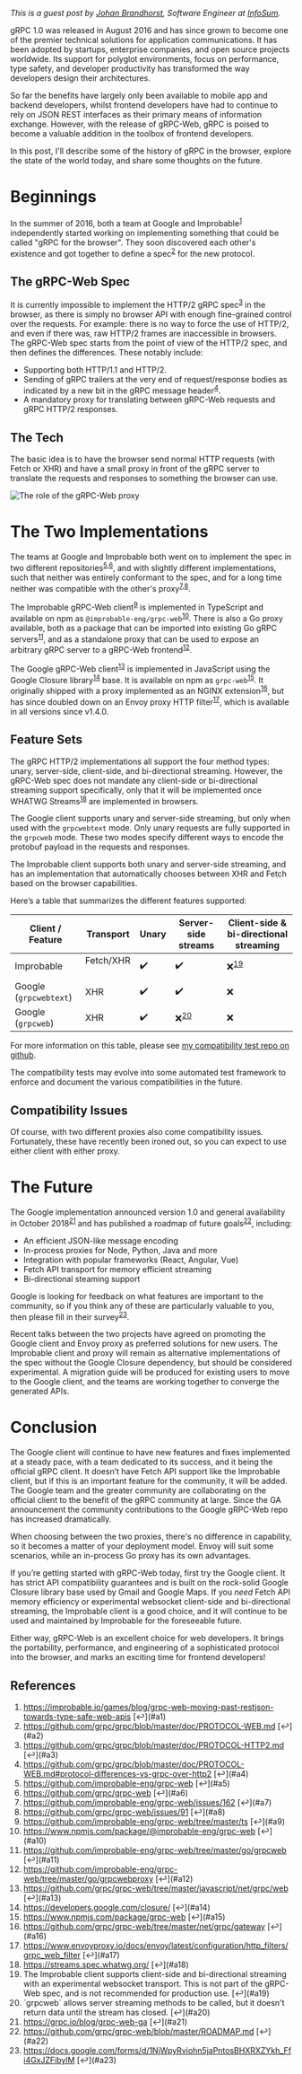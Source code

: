 
_This is a guest post by_
_[Johan Brandhorst](https://jbrandhorst.com), Software Engineer at_
_[InfoSum](https://www.infosum.com)._

gRPC 1.0 was released in August 2016 and has since grown to become one of the
premier technical solutions for application communications. It has been adopted
by startups, enterprise companies, and open source projects worldwide.
Its support for polyglot environments, focus on performance, type safety, and
developer productivity has transformed the way developers design their
architectures.

So far the benefits have largely only been available to mobile
app and backend developers, whilst frontend developers have had to continue to
rely on JSON REST interfaces as their primary means of information exchange.
However, with the release of gRPC-Web, gRPC is poised to become a valuable
addition in the toolbox of frontend developers.

In this post, I'll describe some of the history of gRPC in the browser, explore
the state of the world today, and share some thoughts on the future.

<!--more-->

# Beginnings

In the summer of 2016, both a team at Google and
Improbable<sup id="a1">[1](#f1)</sup> independently started working on
implementing something that could be called "gRPC for the browser". They soon
discovered each other's existence and got together to define a
spec<sup id="a2">[2](#f2)</sup> for the new protocol.

## The gRPC-Web Spec

It is currently impossible to implement the HTTP/2 gRPC
spec<sup id="a3">[3](#f3)</sup> in the browser, as there is simply no browser
API with enough fine-grained control over the requests. For example: there is
no way to force the use of HTTP/2, and even if there was, raw HTTP/2 frames are
inaccessible in browsers. The gRPC-Web spec starts from the point of view of the
HTTP/2 spec, and then defines the differences. These notably include:

- Supporting both HTTP/1.1 and HTTP/2.
- Sending of gRPC trailers at the very end of request/response bodies as
  indicated by a new bit in the gRPC message header<sup id="a4">[4](#f4)</sup>.
- A mandatory proxy for translating between gRPC-Web requests and gRPC HTTP/2
  responses.

## The Tech

The basic idea is to have the browser send normal HTTP requests (with Fetch or
XHR) and have a small proxy in front of the gRPC server to translate the
requests and responses to something the browser can use.

<p><img src="https://grpc.io/img/grpc-web-proxy.png"
  alt="The role of the gRPC-Web proxy" style="max-width: 800px" /></p>

# The Two Implementations

The teams at Google and Improbable both went on to implement the spec in two
different repositories<sup id="a5">[5](#f5),</sup><sup id="a6">[6](#f6)</sup>,
and with slightly different implementations, such that neither was entirely
conformant to the spec, and for a long time neither was compatible with the
other's proxy<sup id="a7">[7](#f7),</sup><sup id="a8">[8](#f8)</sup>.

The Improbable gRPC-Web client<sup id="a9">[9](#f9)</sup> is implemented in
TypeScript and available on npm as `@improbable-eng/grpc-web`<sup id="a10">[10](#f10)</sup>.
There is also a Go proxy available, both as a package that can be imported into
existing Go gRPC servers<sup id="a11">[11](#f11)</sup>, and as a standalone
proxy that can be used to expose an arbitrary gRPC server to a gRPC-Web
frontend<sup id="a12">[12](#f12)</sup>.

The Google gRPC-Web client<sup id="a13">[13](#f13)</sup> is implemented in
JavaScript using the Google Closure library<sup id="a14">[14](#f14)</sup> base.
It is available on npm as `grpc-web`<sup id="a15">[15](#f15)</sup>. It originally
shipped with a proxy implemented as an NGINX
extension<sup id="a16">[16](#f16)</sup>, but has since doubled down on an Envoy
proxy HTTP filter<sup id="a17">[17](#f17)</sup>, which is available in all
versions since v1.4.0.

## Feature Sets

The gRPC HTTP/2 implementations all support the four method types: unary,
server-side, client-side, and bi-directional streaming. However, the gRPC-Web
spec does not mandate any client-side or bi-directional streaming support
specifically, only that it will be implemented once WHATWG
Streams<sup id="a18">[18](#f18)</sup> are implemented in browsers.

The Google client supports unary and server-side streaming, but only when used
with the `grpcwebtext` mode. Only unary requests are fully supported in the
`grpcweb` mode. These two modes specify different ways to encode the protobuf
payload in the requests and responses.

The Improbable client supports both unary and server-side streaming, and has an
implementation that automatically chooses between XHR and Fetch based on the
browser capabilities.

Here’s a table that summarizes the different features supported:

| Client / Feature       | Transport    | Unary | Server-side streams              | Client-side & bi-directional streaming |
| ---------------------- | ------------ | ----- | -------------------------------- | -------------------------------------- |
| Improbable             | Fetc️h/XHR ️ | ✔️    | ✔️                               | ❌<sup id="a19">[19](#f19)</sup>       |
| Google (`grpcwebtext`) | XHR ️        | ✔️    | ✔️                               | ❌                                     |
| Google (`grpcweb`)     | XHR ️        | ✔️    | ❌<sup id="a20">[20](#f20)</sup> | ❌                                     |

For more information on this table, please see
[my compatibility test repo on github](https://github.com/johanbrandhorst/grpc-web-compatibility-test).

The compatibility tests may evolve into some automated test framework to enforce
and document the various compatibilities in the future.

## Compatibility Issues

Of course, with two different proxies also come compatibility issues.
Fortunately, these have recently been ironed out, so you can expect to use
either client with either proxy.

# The Future

The Google implementation announced version 1.0 and general availability in
October 2018<sup id="a21">[21](#f21)</sup> and has published a roadmap of future
goals<sup id="a22">[22](#f22)</sup>, including:

- An efficient JSON-like message encoding
- In-process proxies for Node, Python, Java and more
- Integration with popular frameworks (React, Angular, Vue)
- Fetch API transport for memory efficient streaming
- Bi-directional steaming support

Google is looking for feedback on what features are important to the community,
so if you think any of these are particularly valuable to you, then please fill
in their survey<sup id="a23">[23](#f23)</sup>.

Recent talks between the two projects have agreed on promoting the Google client
and Envoy proxy as preferred solutions for new users. The Improbable client and
proxy will remain as alternative implementations of the spec without the
Google Closure dependency, but should be considered experimental. A migration
guide will be produced for existing users to move to the Google client, and the
teams are working together to converge the generated APIs.

# Conclusion

The Google client will continue to have new features and fixes implemented at a
steady pace, with a team dedicated to its success, and it being the official
gRPC client. It doesn’t have Fetch API support like the Improbable client, but
if this is an important feature for the community, it will be added. The Google
team and the greater community are collaborating on the official client to the
benefit of the gRPC community at large. Since the GA announcement the community
contributions to the Google gRPC-Web repo has increased dramatically.

When choosing between the two proxies, there's no difference in capability, so
it becomes a matter of your deployment model. Envoy will suit some
scenarios, while an in-process Go proxy has its own advantages.

If you’re getting started with gRPC-Web today, first try the Google client. It
has strict API compatibility guarantees and is built on the rock-solid Google
Closure library base used by Gmail and Google Maps. If you _need_ Fetch API
memory efficiency or experimental websocket client-side and bi-directional
streaming, the Improbable client is a good choice, and it will continue to be
used and maintained by Improbable for the foreseeable future.

Either way, gRPC-Web is an excellent choice for web developers. It brings the
portability, performance, and engineering of a sophisticated protocol into the
browser, and marks an exciting time for frontend developers!

## References

1. <div id="f1"></div> <a href="https://improbable.io/games/blog/grpc-web-moving-past-restjson-towards-type-safe-web-apis">https://improbable.io/games/blog/grpc-web-moving-past-restjson-towards-type-safe-web-apis</a> [↩](#a1)
2. <div id="f2"></div> <a href="https://github.com/grpc/grpc/blob/master/doc/PROTOCOL-WEB.md">https://github.com/grpc/grpc/blob/master/doc/PROTOCOL-WEB.md</a> [↩](#a2)
3. <div id="f3"></div> <a href="https://github.com/grpc/grpc/blob/master/doc/PROTOCOL-HTTP2.md">https://github.com/grpc/grpc/blob/master/doc/PROTOCOL-HTTP2.md</a> [↩](#a3)
4. <div id="f4"></div> <a href="https://github.com/grpc/grpc/blob/master/doc/PROTOCOL-WEB.md#protocol-differences-vs-grpc-over-http2">https://github.com/grpc/grpc/blob/master/doc/PROTOCOL-WEB.md#protocol-differences-vs-grpc-over-http2</a> [↩](#a4)
5. <div id="f5"></div> <a href="https://github.com/improbable-eng/grpc-web">https://github.com/improbable-eng/grpc-web</a> [↩](#a5)
6. <div id="f6"></div> <a href="https://github.com/grpc/grpc-web">https://github.com/grpc/grpc-web</a> [↩](#a6)
7. <div id="f7"></div> <a href="https://github.com/improbable-eng/grpc-web/issues/162">https://github.com/improbable-eng/grpc-web/issues/162</a> [↩](#a7)
8. <div id="f8"></div> <a href="https://github.com/grpc/grpc-web/issues/91">https://github.com/grpc/grpc-web/issues/91</a> [↩](#a8)
9. <div id="f9"></div> <a href="https://github.com/improbable-eng/grpc-web/tree/master/ts">https://github.com/improbable-eng/grpc-web/tree/master/ts</a> [↩](#a9)
10. <div id="f10"></div> <a href="https://www.npmjs.com/package/@improbable-eng/grpc-web">https://www.npmjs.com/package/@improbable-eng/grpc-web</a> [↩](#a10)
11. <div id="f11"></div> <a href="https://github.com/improbable-eng/grpc-web/tree/master/go/grpcweb">https://github.com/improbable-eng/grpc-web/tree/master/go/grpcweb</a> [↩](#a11)
12. <div id="f12"></div> <a href="https://github.com/improbable-eng/grpc-web/tree/master/go/grpcwebproxy">https://github.com/improbable-eng/grpc-web/tree/master/go/grpcwebproxy</a> [↩](#a12)
13. <div id="f13"></div> <a href="https://github.com/grpc/grpc-web/tree/master/javascript/net/grpc/web">https://github.com/grpc/grpc-web/tree/master/javascript/net/grpc/web</a> [↩](#a13)
14. <div id="f14"></div> <a href="https://developers.google.com/closure/">https://developers.google.com/closure/</a> [↩](#a14)
15. <div id="f15"></div> <a href="https://www.npmjs.com/package/grpc-web">https://www.npmjs.com/package/grpc-web</a> [↩](#a15)
16. <div id="f16"></div> <a href="https://github.com/grpc/grpc-web/tree/master/net/grpc/gateway">https://github.com/grpc/grpc-web/tree/master/net/grpc/gateway</a> [↩](#a16)
17. <div id="f17"></div> <a href="https://www.envoyproxy.io/docs/envoy/latest/configuration/http_filters/grpc_web_filter">https://www.envoyproxy.io/docs/envoy/latest/configuration/http_filters/grpc_web_filter</a> [↩](#a17)
18. <div id="f18"></div> <a href="https://streams.spec.whatwg.org/">https://streams.spec.whatwg.org/</a> [↩](#a18)
19. <div id="f19"></div>The Improbable client supports client-side and
    bi-directional streaming with an experimental websocket transport. This is
    not part of the gRPC-Web spec, and is not recommended for production use. [↩](#a19)
20. <div id="f20"></div>`grpcweb` allows server streaming methods to be called, but
    it doesn't return data until the stream has closed. [↩](#a20)
21. <div id="f21"></div> <a href="https://grpc.io/blog/grpc-web-ga">https://grpc.io/blog/grpc-web-ga</a> [↩](#a21)
22. <div id="f22"></div> <a href="https://github.com/grpc/grpc-web/blob/master/ROADMAP.md">https://github.com/grpc/grpc-web/blob/master/ROADMAP.md</a> [↩](#a22)
23. <div id="f23"></div> <a href="https://docs.google.com/forms/d/1NjWpyRviohn5jaPntosBHXRXZYkh_Ffi4GxJZFibylM">https://docs.google.com/forms/d/1NjWpyRviohn5jaPntosBHXRXZYkh_Ffi4GxJZFibylM</a> [↩](#a23)
